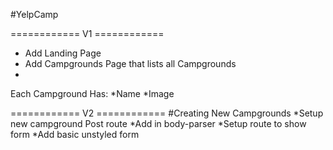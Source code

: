#YelpCamp


============ V1 ============
* Add Landing Page
* Add Campgrounds Page that lists all Campgrounds
* 

Each Campground Has:
    *Name
    *Image

============ V2 ============
#Creating New Campgrounds
*Setup new campground Post route
*Add in body-parser
*Setup route to show form
*Add basic unstyled form